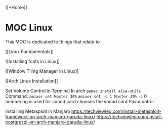 [[+Home]]

# MOC Linux
This MOC is dedicated to things that relate to


[[Linux Fundamentals]]

[[Installing fonts in Linux]]

[[Window Tiling Manager in Linux]]

[[Arch Linux Installation]]


Set Volume Control in Terminal
In arch
`pamac install alsa-utils`
Command: `amixer set Master 30%`
`amixer set -c 1 Master 30%` 
`-c`
0 numbering is used for sound card 
chooses the sound card
Pavucontrol


Installing Metasploit in Manjaro
https://techviewleo.com/install-metasploit-framework-on-arch-manjaro-garuda-linux/
https://techviewleo.com/install-postgresql-on-arch-manjaro-garuda-linux/




